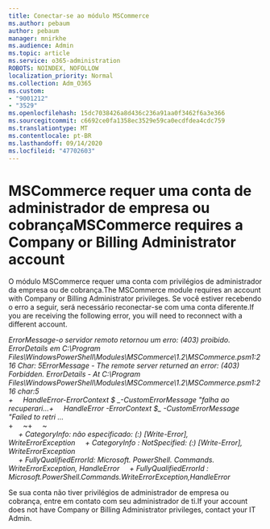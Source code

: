 ```yaml
---
title: Conectar-se ao módulo MSCommerce
ms.author: pebaum
author: pebaum
manager: mnirkhe
ms.audience: Admin
ms.topic: article
ms.service: o365-administration
ROBOTS: NOINDEX, NOFOLLOW
localization_priority: Normal
ms.collection: Adm_O365
ms.custom:
- "9001212"
- "3529"
ms.openlocfilehash: 15dc7038426a8d436c236a91aa0f3462f6a3e366
ms.sourcegitcommit: c6692ce0fa1358ec3529e59ca0ecdfdea4cdc759
ms.translationtype: MT
ms.contentlocale: pt-BR
ms.lasthandoff: 09/14/2020
ms.locfileid: "47702603"
---
```

# <a name="mscommerce-requires-a-company-or-billing-administrator-account"></a><span data-ttu-id="2ee59-102">MSCommerce requer uma conta de administrador de empresa ou cobrança</span><span class="sxs-lookup"><span data-stu-id="2ee59-102">MSCommerce requires a Company or Billing Administrator account</span></span>

<span data-ttu-id="2ee59-103">O módulo MSCommerce requer uma conta com privilégios de administrador da empresa ou de cobrança.</span><span class="sxs-lookup"><span data-stu-id="2ee59-103">The MSCommerce module requires an account with Company or Billing Administrator privileges.</span></span> <span data-ttu-id="2ee59-104">Se você estiver recebendo o erro a seguir, será necessário reconectar-se com uma conta diferente.</span><span class="sxs-lookup"><span data-stu-id="2ee59-104">If you are receiving the following error, you will need to reconnect with a different account.</span></span>

<span data-ttu-id="2ee59-105">*ErrorMessage-o servidor remoto retornou um erro: (403) proibido. ErrorDetails em C:\Program Files\WindowsPowerShell\Modules\MSCommerce\1.2\MSCommerce.psm1:216 Char: 5*</span><span class="sxs-lookup"><span data-stu-id="2ee59-105">*ErrorMessage - The remote server returned an error: (403) Forbidden. ErrorDetails - At C:\Program Files\WindowsPowerShell\Modules\MSCommerce\1.2\MSCommerce.psm1:216 char:5*</span></span><br>
<span data-ttu-id="2ee59-106">*+&nbsp;&nbsp;&nbsp;&nbsp;&nbsp;HandleError-ErrorContext $ _-CustomErrorMessage "falha ao recuperari...*</span><span class="sxs-lookup"><span data-stu-id="2ee59-106">*+&nbsp;&nbsp;&nbsp;&nbsp;&nbsp;HandleError -ErrorContext $_ -CustomErrorMessage "Failed to retri ...*</span></span><br>
<span data-ttu-id="2ee59-107">\+&nbsp;&nbsp;&nbsp;&nbsp;&nbsp;~~~~~~~~~~~~~~~~~~~~~~~~~~~~~~~~~~~~~~~~~~~~~~~~~~~~~~~~~~~~~~~~~</span><span class="sxs-lookup"><span data-stu-id="2ee59-107">\+&nbsp;&nbsp;&nbsp;&nbsp;&nbsp;~~~~~~~~~~~~~~~~~~~~~~~~~~~~~~~~~~~~~~~~~~~~~~~~~~~~~~~~~~~~~~~~~</span></span><br>
<span data-ttu-id="2ee59-108">&nbsp;&nbsp;&nbsp;&nbsp;&nbsp;*+ CategoryInfo: não especificado: (:) [Write-Error], WriteErrorException*</span><span class="sxs-lookup"><span data-stu-id="2ee59-108">&nbsp;&nbsp;&nbsp;&nbsp;&nbsp;*+ CategoryInfo          : NotSpecified: (:) [Write-Error], WriteErrorException*</span></span><br>
<span data-ttu-id="2ee59-109">&nbsp;&nbsp;&nbsp;&nbsp;&nbsp;*+ FullyQualifiedErrorId: Microsoft. PowerShell. Commands. WriteErrorException, HandleError*</span><span class="sxs-lookup"><span data-stu-id="2ee59-109">&nbsp;&nbsp;&nbsp;&nbsp;&nbsp;*+ FullyQualifiedErrorId : Microsoft.PowerShell.Commands.WriteErrorException,HandleError*</span></span>

<span data-ttu-id="2ee59-110">Se sua conta não tiver privilégios de administrador de empresa ou cobrança, entre em contato com seu administrador de ti.</span><span class="sxs-lookup"><span data-stu-id="2ee59-110">If your account does not have Company or Billing Administrator privileges, contact your IT Admin.</span></span>

